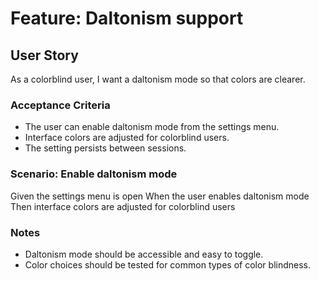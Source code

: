 # Feature: Daltonism support

## User Story

As a colorblind user, I want a daltonism mode so that colors are clearer.

### Acceptance Criteria

- The user can enable daltonism mode from the settings menu.
- Interface colors are adjusted for colorblind users.
- The setting persists between sessions.

### Scenario: Enable daltonism mode

Given the settings menu is open
When the user enables daltonism mode
Then interface colors are adjusted for colorblind users

### Notes

- Daltonism mode should be accessible and easy to toggle.
- Color choices should be tested for common types of color blindness.

